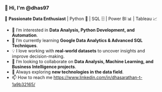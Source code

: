 ### 👋 Hi, I'm @dhas97  

🔹 **Passionate Data Enthusiast** | Python 🐍 | SQL 🗄️ | Power BI 📊 | Tableau 📈  

- 👀 I’m interested in **Data Analysis, Python Development, and Automation**.  
- 🌱 I’m currently learning **Google Data Analytics & Advanced SQL Techniques**.  
- 💡 I love working with **real-world datasets** to uncover insights and improve decision-making.  
- 💞️ I’m looking to collaborate on **Data Analysis, Machine Learning, and Business Intelligence projects**.  
- 🚀 Always exploring **new technologies in the data field**. 
- 📫 How to reach me https://www.linkedin.com/in/dhasarathan-t-1a9b32165/

<!---
dhas97/dhas97 is a ✨ special ✨ repository because its `README.md` (this file) appears on your GitHub profile.
You can click the Preview link to take a look at your changes.
--->
